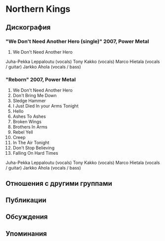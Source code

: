 # Northern Kings



## Дискография

### "We Don't Need Another Hero (single)" 2007, Power Metal

1. We Don't Need Another Hero

Juha-Pekka Leppaloutu (vocals)
Tony Kakko (vocals)
Marco Hietala (vocals / guitar)
Jarkko Ahola (vocals / bass)

### "Reborn" 2007, Power Metal

1. We Don't Need Another Hero
2. Don't Bring Me Down
3. Sledge Hammer
4. I Just Died In your Arms Tonight
5. Hello
6. Ashes To Ashes
7. Broken Wings
8. Brothers In Arms
9. Rebel Yell
10. Creep
11. In The Air Tonight
12. Don't Stop Believing
13. Falling On Hard Times

Juha-Pekka Leppaloutu (vocals)
Tony Kakko (vocals)
Marco Hietala (vocals / guitar)
Jarkko Ahola (vocals / bass)


## Отношения с другими группами


## Публикации


## Обсуждения


## Упоминания

